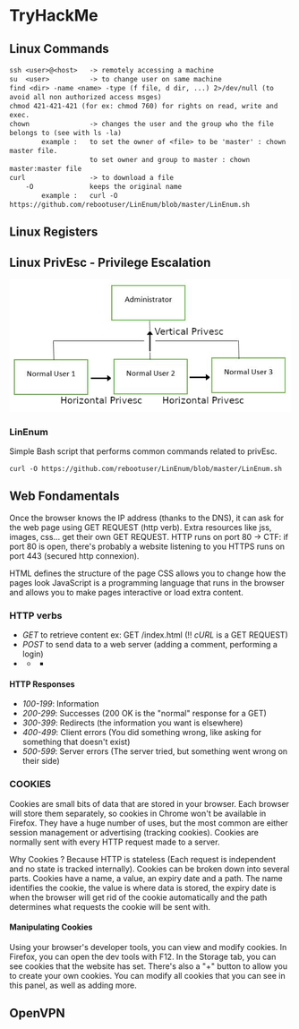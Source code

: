 # TryHackMe

## Linux Commands
```
ssh <user>@<host>	-> remotely accessing a machine
su	<user>			-> to change user on same machine
find <dir> -name <name> -type (f file, d dir, ...) 2>/dev/null (to avoid all non authorized access msges)
chmod 421-421-421 (for ex: chmod 760) for rights on read, write and exec.
chown 				-> changes the user and the group who the file belongs to (see with ls -la)
		example :	to set the owner of <file> to be 'master' : chown master file.
					to set owner and group to master : chown master:master file
curl				-> to download a file
	-O				keeps the original name
		example :	curl -O https://github.com/rebootuser/LinEnum/blob/master/LinEnum.sh

```


## Linux Registers

## Linux PrivEsc - Privilege Escalation
![privEsc Tree](https://github.com/oghobhainn/TryHackMe/blob/main/images/privEscTree.png)
### LinEnum
Simple Bash script that performs common commands related to privEsc.
```
curl -O https://github.com/rebootuser/LinEnum/blob/master/LinEnum.sh
```

## Web Fondamentals

Once the browser knows the IP address (thanks to the DNS), it can ask for the web page using GET REQUEST (http verb). Extra resources like jss, images, css... get their own GET REQUEST.
HTTP runs on port 80 -> CTF: if port 80 is open, there's probably a website listening to you
HTTPS runs on port 443 (secured http connexion).

HTML defines the structure of the page
CSS allows you to change how the pages look
JavaScript is a programming language that runs in the browser and allows you to make pages interactive or load extra content.

### HTTP verbs

- *GET* to retrieve content		ex: GET /index.html (!! *cURL* is a GET REQUEST)
- *POST* to send data to a web server (adding a comment, performing a login)
- * *

#### HTTP Responses
- *100-199*: Information
- *200-299*: Successes (200 OK is the "normal" response for a GET)
- *300-399*: Redirects (the information you want is elsewhere)
- *400-499*: Client errors (You did something wrong, like asking for something that doesn't exist)
- *500-599*: Server errors (The server tried, but something went wrong on their side)

### COOKIES
Cookies are small bits of data that are stored in your browser. Each browser will store them separately, so cookies in Chrome won't be available in Firefox. They have a huge number of uses, but the most common are either session management or advertising (tracking cookies). Cookies are normally sent with every HTTP request made to a server.

Why Cookies ? Because HTTP is stateless (Each request is independent and no state is tracked internally).
Cookies can be broken down into several parts. Cookies have a name, a value, an expiry date and a path. The name identifies the cookie, the value is where data is stored, the expiry date is when the browser will get rid of the cookie automatically and the path determines what requests the cookie will be sent with.

#### Manipulating Cookies

Using your browser's developer tools, you can view and modify cookies. In Firefox, you can open the dev tools with F12. In the Storage tab, you can see cookies that the website has set. There's also a "+" button to allow you to create your own cookies. You can modify all cookies that you can see in this panel, as well as adding more.
## OpenVPN
